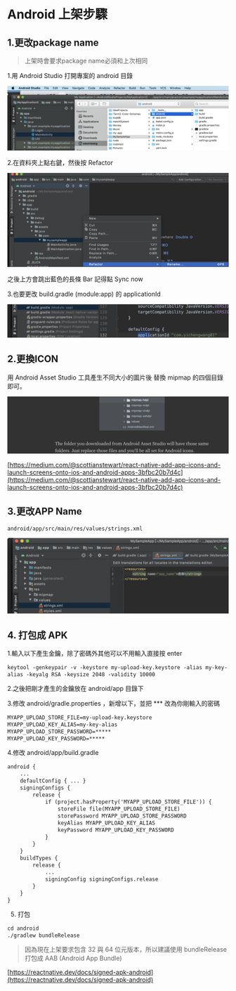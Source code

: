# Android 上架步驟

## 1.更改package name

> 上架時會要求package name必須和上次相同

1.用 Android Studio 打開專案的 android 目錄

![](../.gitbook/assets/jie-tu-20201018-shang-wu-11.26.05.png)

2.在資料夾上點右鍵，然後按 Refactor

![](../.gitbook/assets/jie-tu-20201018-shang-wu-11.26.54.png)

之後上方會跳出藍色的長條 Bar 記得點 Sync now

3.也要更改 build.gradle \(module:app\) 的 applicationId

![](../.gitbook/assets/jie-tu-20201018-shang-wu-11.28.30.png)



## 2.更換ICON

用 Android Asset Studio 工具產生不同大小的圖片後 替換 mipmap 的四個目錄即可。

![](../.gitbook/assets/jie-tu-20201018-shang-wu-11.34.37.png)

[https://medium.com/@scottianstewart/react-native-add-app-icons-and-launch-screens-onto-ios-and-android-apps-3bfbc20b7d4c](https://medium.com/@scottianstewart/react-native-add-app-icons-and-launch-screens-onto-ios-and-android-apps-3bfbc20b7d4c)

## 3.更改APP Name

```text
android/app/src/main/res/values/strings.xml
```

![](../.gitbook/assets/jie-tu-20201018-shang-wu-11.33.25.png)

## 4. 打包成 APK

1.輸入以下產生金鑰，除了密碼外其他可以不用輸入直接按 enter

```text
keytool -genkeypair -v -keystore my-upload-key.keystore -alias my-key-alias -keyalg RSA -keysize 2048 -validity 10000
```

2.之後把剛才產生的金鑰放在 android/app 目錄下

3.修改 android/gradle.properties ，新增以下，並把 \*\*\* 改為你剛輸入的密碼

```text
MYAPP_UPLOAD_STORE_FILE=my-upload-key.keystore
MYAPP_UPLOAD_KEY_ALIAS=my-key-alias
MYAPP_UPLOAD_STORE_PASSWORD=*****
MYAPP_UPLOAD_KEY_PASSWORD=*****
```

4.修改 android/app/build.gradle

```text
android {
    ...
    defaultConfig { ... }
    signingConfigs {
        release {
            if (project.hasProperty('MYAPP_UPLOAD_STORE_FILE')) {
                storeFile file(MYAPP_UPLOAD_STORE_FILE)
                storePassword MYAPP_UPLOAD_STORE_PASSWORD
                keyAlias MYAPP_UPLOAD_KEY_ALIAS
                keyPassword MYAPP_UPLOAD_KEY_PASSWORD
            }
        }
    }
    buildTypes {
        release {
            ...
            signingConfig signingConfigs.release
        }
    }
}
```

5. 打包

```text
cd android
./gradlew bundleRelease
```

> 因為現在上架要求包含 32 與 64 位元版本，所以建議使用 bundleRelease 打包成 AAB \(Android App Bundle\)

[https://reactnative.dev/docs/signed-apk-android](https://reactnative.dev/docs/signed-apk-android)

